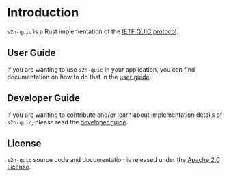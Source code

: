 # Introduction

`s2n-quic` is a Rust implementation of the [IETF QUIC protocol](https://quicwg.org/).

## User Guide

If you are wanting to use `s2n-quic` in your application, you can find documentation on how to do that in the [user guide](user-guide.md).

## Developer Guide

If you are wanting to contribute and/or learn about implementation details of `s2n-quic`, please read the [developer guide](dev-guide/dev-guide.md).

## License

`s2n-quic` source code and documentation is released under the [Apache 2.0 License](https://aws.amazon.com/apache-2-0).
